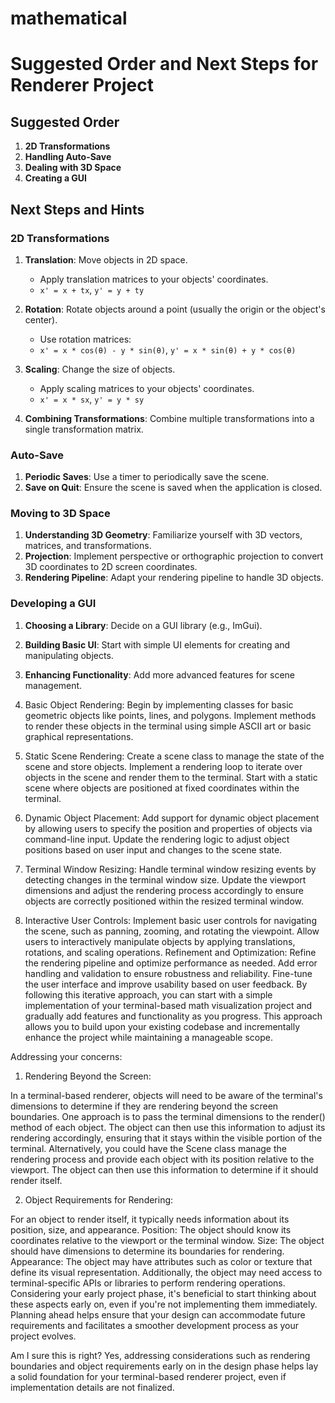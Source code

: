 # mathematical

# Suggested Order and Next Steps for Renderer Project

## Suggested Order

1. **2D Transformations**
2. **Handling Auto-Save**
3. **Dealing with 3D Space**
4. **Creating a GUI**

## Next Steps and Hints

### 2D Transformations

1. **Translation**: Move objects in 2D space.
   - Apply translation matrices to your objects' coordinates.
   - `x' = x + tx`, `y' = y + ty`

2. **Rotation**: Rotate objects around a point (usually the origin or the object's center).
   - Use rotation matrices:
   - `x' = x * cos(θ) - y * sin(θ)`, `y' = x * sin(θ) + y * cos(θ)`

3. **Scaling**: Change the size of objects.
   - Apply scaling matrices to your objects' coordinates.
   - `x' = x * sx`, `y' = y * sy`

4. **Combining Transformations**: Combine multiple transformations into a single transformation matrix.

### Auto-Save

1. **Periodic Saves**: Use a timer to periodically save the scene.
2. **Save on Quit**: Ensure the scene is saved when the application is closed.

### Moving to 3D Space

1. **Understanding 3D Geometry**: Familiarize yourself with 3D vectors, matrices, and transformations.
2. **Projection**: Implement perspective or orthographic projection to convert 3D coordinates to 2D screen coordinates.
3. **Rendering Pipeline**: Adapt your rendering pipeline to handle 3D objects.

### Developing a GUI

1. **Choosing a Library**: Decide on a GUI library (e.g., ImGui).
2. **Building Basic UI**: Start with simple UI elements for creating and manipulating objects.
3. **Enhancing Functionality**: Add more advanced features for scene management.

1. Basic Object Rendering:
Begin by implementing classes for basic geometric objects like points, lines, and polygons.
Implement methods to render these objects in the terminal using simple ASCII art or basic graphical representations.
2. Static Scene Rendering:
Create a scene class to manage the state of the scene and store objects.
Implement a rendering loop to iterate over objects in the scene and render them to the terminal.
Start with a static scene where objects are positioned at fixed coordinates within the terminal.
3. Dynamic Object Placement:
Add support for dynamic object placement by allowing users to specify the position and properties of objects via command-line input.
Update the rendering logic to adjust object positions based on user input and changes to the scene state.
4. Terminal Window Resizing:
Handle terminal window resizing events by detecting changes in the terminal window size.
Update the viewport dimensions and adjust the rendering process accordingly to ensure objects are correctly positioned within the resized terminal window.
5. Interactive User Controls:
Implement basic user controls for navigating the scene, such as panning, zooming, and rotating the viewpoint.
Allow users to interactively manipulate objects by applying translations, rotations, and scaling operations.
Refinement and Optimization:
Refine the rendering pipeline and optimize performance as needed.
Add error handling and validation to ensure robustness and reliability.
Fine-tune the user interface and improve usability based on user feedback.
By following this iterative approach, you can start with a simple implementation of your terminal-based math visualization project and gradually add features and functionality as you progress. This approach allows you to build upon your existing codebase and incrementally enhance the project while maintaining a manageable scope.

Addressing your concerns:

1. Rendering Beyond the Screen:

In a terminal-based renderer, objects will need to be aware of the terminal's dimensions to determine if they are rendering beyond the screen boundaries.
One approach is to pass the terminal dimensions to the render() method of each object. The object can then use this information to adjust its rendering accordingly, ensuring that it stays within the visible portion of the terminal.
Alternatively, you could have the Scene class manage the rendering process and provide each object with its position relative to the viewport. The object can then use this information to determine if it should render itself.

2. Object Requirements for Rendering:

For an object to render itself, it typically needs information about its position, size, and appearance.
Position: The object should know its coordinates relative to the viewport or the terminal window.
Size: The object should have dimensions to determine its boundaries for rendering.
Appearance: The object may have attributes such as color or texture that define its visual representation.
Additionally, the object may need access to terminal-specific APIs or libraries to perform rendering operations.
Considering your early project phase, it's beneficial to start thinking about these aspects early on, even if you're not implementing them immediately. Planning ahead helps ensure that your design can accommodate future requirements and facilitates a smoother development process as your project evolves.

Am I sure this is right? Yes, addressing considerations such as rendering boundaries and object requirements early on in the design phase helps lay a solid foundation for your terminal-based renderer project, even if implementation details are not finalized.
